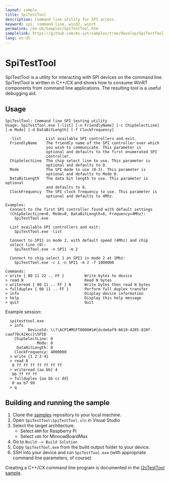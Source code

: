 ```yaml
---
layout: sample
title: SpiTestTool
description: Command line utility for SPI access.
keyword: spi, command line, win32, winrt
permalink: /en-US/Samples/SpiTestTool.htm
samplelink: https://github.com/ms-iot/samples/tree/develop/SpiTestTool
lang: en-US
---
```


# SpiTestTool

SpiTestTool is a utility for interacting with SPI devices on the command
line. SpiTestTool is written in C++/CX and shows how to consume WinRT components
from command line applications. The resulting tool is a useful debugging aid.

## Usage

    SpiTestTool: Command line SPI testing utility
    Usage: SpiTestTool.exe [-list] [-n FriendlyName] [-c ChipSelectLine] [-m Mode] [-d DataBitLength] [-f ClockFrequency]

      -list           List available SPI controllers and exit.
      FriendlyName    The friendly name of the SPI controller over which
                      you wish to communicate. This parameter is
                      optional and defaults to the first enumerated SPI
                      controller.
      ChipSelectLine  The chip select line to use. This parameter is
                      optional and defaults to 0.
      Mode            The SPI mode to use (0-3). This parameter is
                      optional and defaults to Mode 0.
      DataBitLength   The data bit length to use. This parameter is optional
                      and defaults to 8.
      ClockFrequency  The SPI clock frequency to use. This parameter is
                      optional and defaults to 4Mhz.

    Examples:
      Connect to the first SPI controller found with default settings
      (ChipSelectLine=0, Mode=0, DataBitLength=8, Frequency=4Mhz):
        SpiTestTool.exe

      List available SPI controllers and exit:
        SpiTestTool.exe -list

      Connect to SPI1 in mode 2, with default speed (4Mhz) and chip
      select line (0):
        SpiTestTool.exe -n SPI1 -m 2

      Connect to chip select 1 on SPI1 in mode 2 at 1Mhz:
        SpiTestTool.exe -c 1 -n SPI1 -m 2 -f 1000000

    Commands:
    > write { 00 11 22 .. FF }         Write bytes to device
    > read N                           Read N bytes
    > writeread { 00 11 .. FF } N      Write bytes then read N bytes
    > fullduplex { 00 11 .. FF }       Perform full duplex transfer
    > info                             Display device information
    > help                             Display this help message
    > quit                             Quit

Example session:

      spitesttool.exe
      > info
              DeviceId: \\?\ACPI#MSFT8000#1#{dcde6af9-6610-4285-828f-caaf78c424cc}\SPI0
        ChipSelectLine: 0
                  Mode: 0
         DataBitLength: 8
        ClockFrequency: 4000000
      > write {1 2 3 4}
      > read 8
       0 ff ff ff ff ff ff ff
      > writeread {aa bb} 4
       bb ff ff ff
      > fullduplex {aa bb cc dd}
       0 aa b7 99
      > q

## Building and running the sample

1. Clone the [samples](https://github.com/ms-iot/samples)
   repository to your local machine.
1. Open `SpiTestTool\SpiTestTool.sln` in Visual Studio
1. Select the target architecture.
   - Select `ARM` for Raspberry Pi
   - Select `x86` for MinnowBoardMax
1. Go to `Build -> Build Solution`
1. Copy `SpiTestTool.exe` from the build output folder to your device.
1. SSH into your device and run `SpiTestTool.exe` (with appropriate command
   line parameters, of course)

Creating a C++/CX command line program is documented in the
[I2cTestTool sample](I2cTestTool.htm).
